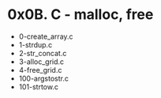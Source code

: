 # 0x0B. C - malloc, free

* 0-create_array.c
* 1-strdup.c
* 2-str_concat.c
* 3-alloc_grid.c
* 4-free_grid.c
* 100-argstostr.c
* 101-strtow.c
